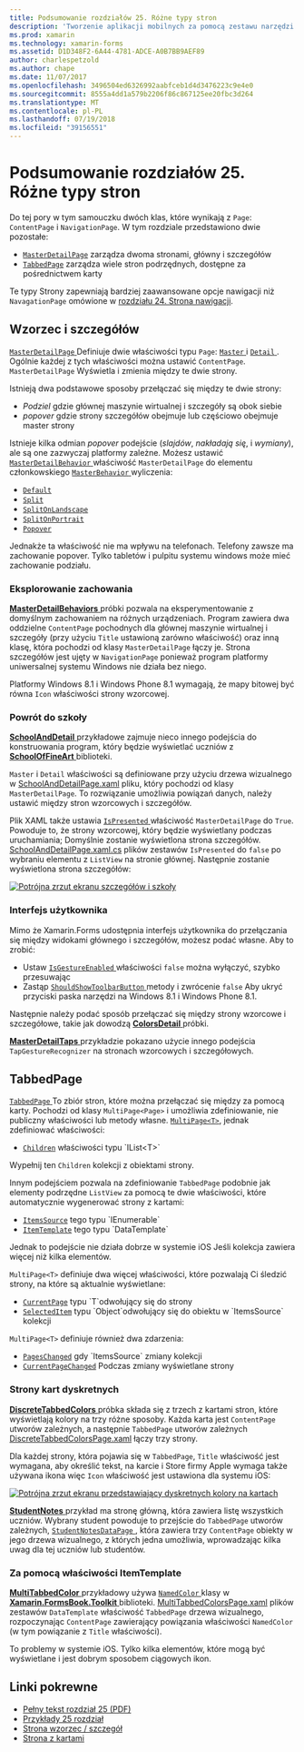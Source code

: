 ```yaml
---
title: Podsumowanie rozdziałów 25. Różne typy stron
description: 'Tworzenie aplikacji mobilnych za pomocą zestawu narzędzi Xamarin.Forms: Podsumowanie rozdziałów 25. Różne typy stron'
ms.prod: xamarin
ms.technology: xamarin-forms
ms.assetid: D1D348F2-6A44-4781-ADCE-A0B7BB9AEF89
author: charlespetzold
ms.author: chape
ms.date: 11/07/2017
ms.openlocfilehash: 3496504ed6326992aabfceb1d4d3476223c9e4e0
ms.sourcegitcommit: 8555a4dd1a579b2206f86c867125ee20fbc3d264
ms.translationtype: MT
ms.contentlocale: pl-PL
ms.lasthandoff: 07/19/2018
ms.locfileid: "39156551"
---
```

# <a name="summary-of-chapter-25-page-varieties"></a>Podsumowanie rozdziałów 25. Różne typy stron

Do tej pory w tym samouczku dwóch klas, które wynikają z `Page`: `ContentPage` i `NavigationPage`. W tym rozdziale przedstawiono dwie pozostałe:

- [`MasterDetailPage`](xref:Xamarin.Forms.MasterDetailPage) zarządza dwoma stronami, główny i szczegółów
- [`TabbedPage`](xref:Xamarin.Forms.TabbedPage) zarządza wiele stron podrzędnych, dostępne za pośrednictwem karty

Te typy Strony zapewniają bardziej zaawansowane opcje nawigacji niż `NavagationPage` omówione w [rozdziału 24. Strona nawigacji](~/xamarin-forms/creating-mobile-apps-xamarin-forms/summaries/chapter24.md).

## <a name="master-and-detail"></a>Wzorzec i szczegółów

[ `MasterDetailPage` ](xref:Xamarin.Forms.MasterDetailPage) Definiuje dwie właściwości typu `Page`: [ `Master` ](xref:Xamarin.Forms.MasterDetailPage.Master) i [ `Detail` ](xref:Xamarin.Forms.MasterDetailPage.Detail). Ogólnie każdej z tych właściwości można ustawić `ContentPage`. `MasterDetailPage` Wyświetla i zmienia między te dwie strony.

Istnieją dwa podstawowe sposoby przełączać się między te dwie strony:

- *Podziel* gdzie głównej maszynie wirtualnej i szczegóły są obok siebie
- *popover* gdzie strony szczegółów obejmuje lub częściowo obejmuje master strony

Istnieje kilka odmian *popover* podejście (*slajdów*, *nakładają się*, i *wymiany*), ale są one zazwyczaj platformy zależne. Możesz ustawić [ `MasterDetailBehavior` ](xref:Xamarin.Forms.MasterDetailPage.MasterBehavior) właściwość `MasterDetailPage` do elementu członkowskiego [ `MasterBehavior` ](xref:Xamarin.Forms.MasterBehavior) wyliczenia:

- [`Default`](xref:Xamarin.Forms.MasterBehavior.Default)
- [`Split`](xref:Xamarin.Forms.MasterBehavior.Split)
- [`SplitOnLandscape`](xref:Xamarin.Forms.MasterBehavior.SplitOnLandscape)
- [`SplitOnPortrait`](xref:Xamarin.Forms.MasterBehavior.SplitOnPortrait)
- [`Popover`](xref:Xamarin.Forms.MasterBehavior.Popover)

Jednakże ta właściwość nie ma wpływu na telefonach. Telefony zawsze ma zachowanie popover. Tylko tabletów i pulpitu systemu windows może mieć zachowanie podziału.

### <a name="exploring-the-behaviors"></a>Eksplorowanie zachowania

[ **MasterDetailBehaviors** ](https://github.com/xamarin/xamarin-forms-book-samples/tree/master/Chapter25/MasterDetailBehaviors) próbki pozwala na eksperymentowanie z domyślnym zachowaniem na różnych urządzeniach. Program zawiera dwa oddzielne `ContentPage` pochodnych dla głównej maszynie wirtualnej i szczegóły (przy użyciu `Title` ustawioną zarówno właściwość) oraz inną klasę, która pochodzi od klasy `MasterDetailPage` łączy je. Strona szczegółów jest ujęty w `NavigationPage` ponieważ program platformy uniwersalnej systemu Windows nie działa bez niego.

Platformy Windows 8.1 i Windows Phone 8.1 wymagają, że mapy bitowej być równa `Icon` właściwości strony wzorcowej.

### <a name="back-to-school"></a>Powrót do szkoły

[ **SchoolAndDetail** ](https://github.com/xamarin/xamarin-forms-book-samples/tree/master/Chapter25/SchoolAndDetail) przykładowe zajmuje nieco innego podejścia do konstruowania program, który będzie wyświetlać uczniów z [ **SchoolOfFineArt** ](https://github.com/xamarin/xamarin-forms-book-samples/tree/master/Libraries/SchoolOfFineArt) biblioteki.

`Master` i `Detail` właściwości są definiowane przy użyciu drzewa wizualnego w [SchoolAndDetailPage.xaml](https://github.com/xamarin/xamarin-forms-book-samples/blob/master/Chapter25/SchoolAndDetail/SchoolAndDetail/SchoolAndDetail/SchoolAndDetailPage.xaml) pliku, który pochodzi od klasy `MasterDetailPage`. To rozwiązanie umożliwia powiązań danych, należy ustawić między stron wzorcowych i szczegółów.

Plik XAML także ustawia [ `IsPresented` ](xref:Xamarin.Forms.MasterDetailPage.IsPresented) właściwość `MasterDetailPage` do `True`. Powoduje to, że strony wzorcowej, który będzie wyświetlany podczas uruchamiania; Domyślnie zostanie wyświetlona strona szczegółów. [SchoolAndDetailPage.xaml.cs](https://github.com/xamarin/xamarin-forms-book-samples/blob/master/Chapter25/SchoolAndDetail/SchoolAndDetail/SchoolAndDetail/SchoolAndDetailPage.xaml.cs) plików zestawów `IsPresented` do `false` po wybraniu elementu z `ListView` na stronie głównej. Następnie zostanie wyświetlona strona szczegółów:

[![Potrójna zrzut ekranu szczegółów i szkoły](images/ch25fg09-small.png "strony szczegółów MasterDetailPage")](images/ch25fg09-large.png#lightbox "strony szczegółów MasterDetailPage")

### <a name="your-own-user-interface"></a>Interfejs użytkownika

Mimo że Xamarin.Forms udostępnia interfejs użytkownika do przełączania się między widokami głównego i szczegółów, możesz podać własne. Aby to zrobić:

- Ustaw [ `IsGestureEnabled` ](xref:Xamarin.Forms.MasterDetailPage.IsGestureEnabled) właściwości `false` można wyłączyć, szybko przesuwając
- Zastąp [ `ShouldShowToolbarButton` ](xref:Xamarin.Forms.MasterDetailPage.ShouldShowToolbarButton) metody i zwrócenie `false` Aby ukryć przyciski paska narzędzi na Windows 8.1 i Windows Phone 8.1.

Następnie należy podać sposób przełączać się między strony wzorcowe i szczegółowe, takie jak dowodzą [ **ColorsDetail** ](https://github.com/xamarin/xamarin-forms-book-samples/tree/master/Chapter25/ColorsDetails) próbki.

[ **MasterDetailTaps** ](https://github.com/xamarin/xamarin-forms-book-samples/tree/master/Chapter25/MasterDetailTaps) przykładzie pokazano użycie innego podejścia `TapGestureRecognizer` na stronach wzorcowych i szczegółowych.

## <a name="tabbedpage"></a>TabbedPage

[ `TabbedPage` ](xref:Xamarin.Forms.TabbedPage) To zbiór stron, które można przełączać się między za pomocą karty. Pochodzi od klasy `MultiPage<Page>` i umożliwia zdefiniowanie, nie publiczny właściwości lub metody własne. [`MultiPage<T>`](xref:Xamarin.Forms.MultiPage`1), jednak zdefiniować właściwości:

- [`Children`](xref:Xamarin.Forms.MultiPage`1.Children) właściwości typu `IList<T>`

Wypełnij ten `Children` kolekcji z obiektami strony.

Innym podejściem pozwala na zdefiniowanie `TabbedPage` podobnie jak elementy podrzędne `ListView` za pomocą te dwie właściwości, które automatycznie wygenerować strony z kartami:

- [`ItemsSource`](xref:Xamarin.Forms.MultiPage`1.ItemsSource) tego typu `IEnumerable`
- [`ItemTemplate`](xref:Xamarin.Forms.MultiPage`1.ItemTemplate) tego typu `DataTemplate`

Jednak to podejście nie działa dobrze w systemie iOS Jeśli kolekcja zawiera więcej niż kilka elementów.

`MultiPage<T>` definiuje dwa więcej właściwości, które pozwalają Ci śledzić strony, na które są aktualnie wyświetlane:

- [`CurrentPage`](xref:Xamarin.Forms.MultiPage`1.CurrentPage) typu `T`odwołujący się do strony
- [`SelectedItem`](xref:Xamarin.Forms.MultiPage`1.SelectedItem) typu `Object`odwołujący się do obiektu w `ItemsSource` kolekcji

`MultiPage<T>` definiuje również dwa zdarzenia:

- [`PagesChanged`](xref:Xamarin.Forms.MultiPage`1.PagesChanged) gdy `ItemsSource` zmiany kolekcji
- [`CurrentPageChanged`](xref:Xamarin.Forms.MultiPage`1.CurrentPageChanged) Podczas zmiany wyświetlane strony

### <a name="discrete-tab-pages"></a>Strony kart dyskretnych

[ **DiscreteTabbedColors** ](https://github.com/xamarin/xamarin-forms-book-samples/tree/master/Chapter25/DiscreteTabbedColors) próbka składa się z trzech z kartami stron, które wyświetlają kolory na trzy różne sposoby. Każda karta jest `ContentPage` utworów zależnych, a następnie `TabbedPage` utworów zależnych [DiscreteTabbedColorsPage.xaml](https://github.com/xamarin/xamarin-forms-book-samples/blob/master/Chapter25/DiscreteTabbedColors/DiscreteTabbedColors/DiscreteTabbedColors/DiscreteTabbedColorsPage.xaml) łączy trzy strony.

Dla każdej strony, która pojawia się w `TabbedPage`, `Title` właściwość jest wymagana, aby określić tekst, na karcie i Store firmy Apple wymaga także używana ikona więc `Icon` właściwość jest ustawiona dla systemu iOS:

[![Potrójna zrzut ekranu przedstawiający dyskretnych kolory na kartach](images/ch25fg13-small.png "TabbedPage")](images/ch25fg13-large.png#lightbox "TabbedPage")

[ **StudentNotes** ](https://github.com/xamarin/xamarin-forms-book-samples/tree/master/Chapter25/StudentNotes) przykład ma stronę główną, która zawiera listę wszystkich uczniów. Wybrany student powoduje to przejście do `TabbedPage` utworów zależnych, [ `StudentNotesDataPage` ](https://github.com/xamarin/xamarin-forms-book-samples/blob/master/Chapter25/StudentNotes/StudentNotes/StudentNotes/StudentNotesDataPage.xaml), która zawiera trzy `ContentPage` obiekty w jego drzewa wizualnego, z których jedna umożliwia, wprowadzając kilka uwag dla tej uczniów lub studentów.

### <a name="using-an-itemtemplate"></a>Za pomocą właściwości ItemTemplate

[ **MultiTabbedColor** ](https://github.com/xamarin/xamarin-forms-book-samples/tree/master/Chapter25/MultiTabbedColors) przykładowy używa [ `NamedColor` ](https://github.com/xamarin/xamarin-forms-book-samples/blob/master/Libraries/Xamarin.FormsBook.Toolkit/Xamarin.FormsBook.Toolkit/NamedColor.cs) klasy w [ **Xamarin.FormsBook.Toolkit** ](https://github.com/xamarin/xamarin-forms-book-samples/tree/master/Libraries/Xamarin.FormsBook.Toolkit) biblioteki. [MultiTabbedColorsPage.xaml](https://github.com/xamarin/xamarin-forms-book-samples/blob/master/Chapter25/MultiTabbedColors/MultiTabbedColors/MultiTabbedColors/MultiTabbedColorsPage.xaml) plików zestawów `DataTemplate` właściwość `TabbedPage` drzewa wizualnego, rozpoczynając `ContentPage` zawierający powiązania właściwości `NamedColor` (w tym powiązanie z `Title` właściwości).

To problemy w systemie iOS. Tylko kilka elementów, które mogą być wyświetlane i jest dobrym sposobem ciągowych ikon.



## <a name="related-links"></a>Linki pokrewne

- [Pełny tekst rozdział 25 (PDF)](https://download.xamarin.com/developer/xamarin-forms-book/XamarinFormsBook-Ch25-Apr2016.pdf)
- [Przykłady 25 rozdział](https://github.com/xamarin/xamarin-forms-book-samples/tree/master/Chapter25)
- [Strona wzorzec / szczegół](~/xamarin-forms/app-fundamentals/navigation/master-detail-page.md)
- [Strona z kartami](~/xamarin-forms/app-fundamentals/navigation/tabbed-page.md)
